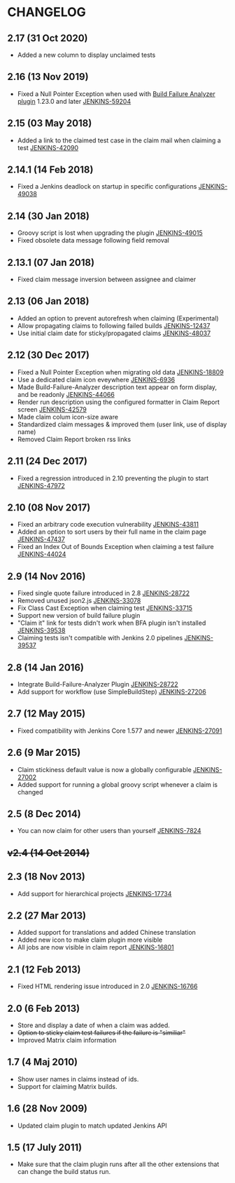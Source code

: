 CHANGELOG
=========
2.17 (31 Oct 2020)
------
* Added a new column to display unclaimed tests

2.16 (13 Nov 2019)
------
* Fixed a Null Pointer Exception when used with [Build Failure Analyzer plugin] 1.23.0 and later [JENKINS-59204]

2.15 (03 May 2018)
------
* Added a link to the claimed test case in the claim mail when claiming a test [JENKINS-42090]

2.14.1 (14 Feb 2018)
------
* Fixed a Jenkins deadlock on startup in specific configurations [JENKINS-49038]

2.14 (30 Jan 2018)
------
* Groovy script is lost when upgrading the plugin [JENKINS-49015]
* Fixed obsolete data message following field removal

2.13.1 (07 Jan 2018)
------
* Fixed claim message inversion between assignee and claimer

2.13 (06 Jan 2018)
------
* Added an option to prevent autorefresh when claiming (Experimental)
* Allow propagating claims to following failed builds [JENKINS-12437]
* Use initial claim date for sticky/propagated claims [JENKINS-48037]

2.12 (30 Dec 2017)
------
* Fixed a Null Pointer Exception when migrating old data [JENKINS-18809]
* Use a dedicated claim icon eveywhere [JENKINS-6936]
* Made Build-Failure-Analyzer description text appear on form display, and be readonly [JENKINS-44066]
* Render run description using the configured formatter in Claim Report screen [JENKINS-42579]
* Made claim colum icon-size aware
* Standardized claim messages & improved them (user link, use of display name)
* Removed Claim Report broken rss links

2.11 (24 Dec 2017)
------
* Fixed a regression introduced in 2.10 preventing the plugin to start [JENKINS-47972]

2.10 (08 Nov 2017)
------
* Fixed an arbitrary code execution vulnerability [JENKINS-43811]
* Added an option to sort users by their full name in the claim page [JENKINS-47437]
* Fixed an Index Out of Bounds Exception when claiming a test failure [JENKINS-44024]

2.9 (14 Nov 2016)
------
* Fixed single quote failure introduced in 2.8 [JENKINS-28722]
* Removed unused json2.js [JENKINS-33078]
* Fix Class Cast Exception when claiming test [JENKINS-33715]
* Support new version of build failure plugin
* "Claim it" link for tests didn't work when BFA plugin isn't installed [JENKINS-39538]
* Claiming tests isn't compatible with Jenkins 2.0 pipelines [JENKINS-39537]

2.8 (14 Jan 2016)
------
* Integrate Build-Failure-Analyzer Plugin [JENKINS-28722]
* Add support for workflow (use SimpleBuildStep) [JENKINS-27206]

2.7 (12 May 2015)
------
* Fixed compatibility with Jenkins Core 1.577 and newer [JENKINS-27091]

2.6 (9 Mar 2015)
------
* Claim stickiness default value is now a globally configurable [JENKINS-27002]
* Added support for running a global groovy script whenever a claim is changed

2.5 (8 Dec 2014)
------
* You can now claim for other users than yourself [JENKINS-7824]

~~v2.4 (14 Oct 2014)~~
------

2.3 (18 Nov 2013)
------
* Add support for hierarchical projects [JENKINS-17734]

2.2 (27 Mar 2013)
------
* Added support for translations and added Chinese translation
* Added new icon to make claim plugin more visible
* All jobs are now visible in claim report [JENKINS-16801]

2.1 (12 Feb 2013)
------
* Fixed HTML rendering issue introduced in 2.0 [JENKINS-16766]

2.0 (6 Feb 2013)
------
* Store and display a date of when a claim was added.
* ~~Option to sticky claim test failures if the failure is "similiar"~~
* Improved Matrix claim information

1.7 (4 Maj 2010)
------
* Show user names in claims instead of ids.
* Support for claiming Matrix builds.

1.6 (28 Nov 2009)
------
* Updated claim plugin to match updated Jenkins API

1.5 (17 July 2011)
------
* Make sure that the claim plugin runs after all the other extensions that can change the build status run.

[JENKINS-59204]: https://issues.jenkins-ci.org/browse/JENKINS-59204
[JENKINS-42090]: https://issues.jenkins-ci.org/browse/JENKINS-42090
[JENKINS-49038]: https://issues.jenkins-ci.org/browse/JENKINS-49038
[JENKINS-49015]: https://issues.jenkins-ci.org/browse/JENKINS-49015
[JENKINS-48037]: https://issues.jenkins-ci.org/browse/JENKINS-48037
[JENKINS-47972]: https://issues.jenkins-ci.org/browse/JENKINS-47972
[JENKINS-47437]: https://issues.jenkins-ci.org/browse/JENKINS-47437
[JENKINS-44066]: https://issues.jenkins-ci.org/browse/JENKINS-44066
[JENKINS-44024]: https://issues.jenkins-ci.org/browse/JENKINS-44024
[JENKINS-43811]: https://issues.jenkins-ci.org/browse/JENKINS-43811
[JENKINS-42579]: https://issues.jenkins-ci.org/browse/JENKINS-42579
[JENKINS-39538]: https://issues.jenkins-ci.org/browse/JENKINS-39538
[JENKINS-39537]: https://issues.jenkins-ci.org/browse/JENKINS-39537
[JENKINS-33715]: https://issues.jenkins-ci.org/browse/JENKINS-33715
[JENKINS-33078]: https://issues.jenkins-ci.org/browse/JENKINS-33078
[JENKINS-28722]: https://issues.jenkins-ci.org/browse/JENKINS-28722
[JENKINS-27206]: https://issues.jenkins-ci.org/browse/JENKINS-27206
[JENKINS-27091]: https://issues.jenkins-ci.org/browse/JENKINS-27091
[JENKINS-27002]: https://issues.jenkins-ci.org/browse/JENKINS-27002
[JENKINS-18809]: https://issues.jenkins-ci.org/browse/JENKINS-18809
[JENKINS-17734]: https://issues.jenkins-ci.org/browse/JENKINS-17734
[JENKINS-16801]: https://issues.jenkins-ci.org/browse/JENKINS-16801
[JENKINS-16766]: https://issues.jenkins-ci.org/browse/JENKINS-16766
[JENKINS-12437]: https://issues.jenkins-ci.org/browse/JENKINS-12437
[JENKINS-7824]: https://issues.jenkins-ci.org/browse/JENKINS-7824
[JENKINS-6936]: https://issues.jenkins-ci.org/browse/JENKINS-6936
[Build Failure Analyzer plugin]: https://plugins.jenkins.io/build-failure-analyzer